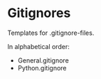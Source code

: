 # Gitignores

Templates for .gitignore-files.

In alphabetical order:

- General.gitignore
- Python.gitignore
